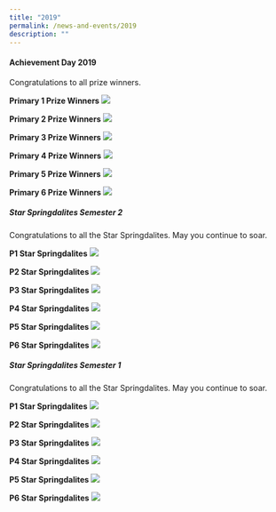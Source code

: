 ```yaml
---
title: "2019"
permalink: /news-and-events/2019
description: ""
---
```

#### Achievement Day 2019

Congratulations to all prize winners.   

**Primary 1 Prize Winners**
![](/images/Achievementday_P1%20Recipients.jpeg)

**Primary 2 Prize Winners**
![](/images/Achievementday_P2%20Recipients.jpeg)

**Primary 3 Prize Winners**
![](/images/Achievementday_P3%20Recipients.jpeg)

**Primary 4 Prize Winners**
![](/images/Achievementday_P4%20Recipients.jpeg)

**Primary 5 Prize Winners**
![](/images/Achievementday_P5%20Recipients.jpeg)

**Primary 6 Prize Winners**
![](/images/Achievementday_P6%20Recipients.jpeg)

##### Star Springdalites Semester 2

Congratulations to all the Star Springdalites. May you continue to soar. 

**P1 Star Springdalites**
![](/images/P1_star_springdalites_level1.jpeg)

**P2 Star Springdalites**
![](/images/P2_star_springdalites_level1_website.jpeg)

**P3 Star Springdalites**
![](/images/P3_star_springdalites_level1_website.jpeg)

**P4 Star Springdalites**
![](/images/P4_star_springdalites_level1_website.jpeg)

**P5 Star Springdalites**
![](/images/P5_star_springdalites_level1_website.jpeg)

**P6 Star Springdalites**
![](/images/P6_star_springdalites_level1_website.jpeg)

##### Star Springdalites Semester 1

Congratulations to all the Star Springdalites. May you continue to soar.

**P1 Star Springdalites**
![](/images/P1%20STAR%20SPRINGDALITES%20SEM%201.jpeg)

**P2 Star Springdalites**
![](/images/P2%20Star%20Springdalites%20(UPDATED).jpeg)

**P3 Star Springdalites**
![](/images/P3%20STAR%20SPRINGDALITES%20SEM%201_1.jpeg)

**P4 Star Springdalites**
![](/images/P4%20STAR%20SPRINGDALITES%20SEM%201_1.jpeg)

**P5 Star Springdalites**
![](/images/P5%20STAR%20SPRINGDALITES%20SEM%201.jpeg)

**P6 Star Springdalites**
![](/images/P6%20STAR%20SPRINGDALITES%20SEM%201_1.jpg)